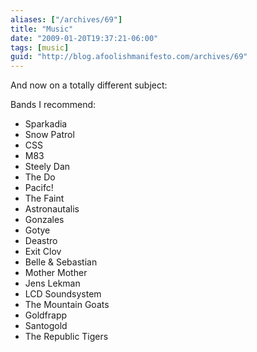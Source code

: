 ```yaml
---
aliases: ["/archives/69"]
title: "Music"
date: "2009-01-20T19:37:21-06:00"
tags: [music]
guid: "http://blog.afoolishmanifesto.com/archives/69"
---
```

And now on a totally different subject:

Bands I recommend:

- Sparkadia
- Snow Patrol
- CSS
- M83
- Steely Dan
- The Do
- Pacifc!
- The Faint
- Astronautalis
- Gonzales
- Gotye
- Deastro
- Exit Clov
- Belle & Sebastian
- Mother Mother
- Jens Lekman
- LCD Soundsystem
- The Mountain Goats
- Goldfrapp
- Santogold
- The Republic Tigers
